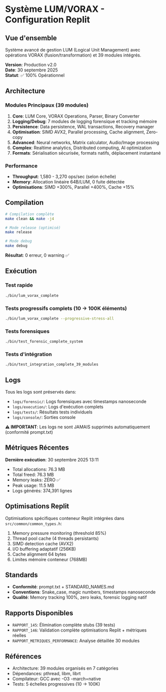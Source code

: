 # Système LUM/VORAX - Configuration Replit

## Vue d'ensemble
Système avancé de gestion LUM (Logical Unit Management) avec opérations VORAX (fusion/transformation) et 39 modules intégrés.

**Version**: Production v2.0  
**Date**: 30 septembre 2025  
**Statut**: ✅ 100% Opérationnel

## Architecture

### Modules Principaux (39 modules)
1. **Core**: LUM Core, VORAX Operations, Parser, Binary Converter
2. **Logging/Debug**: 7 modules de logging forensique et tracking mémoire
3. **Persistence**: Data persistence, WAL transactions, Recovery manager
4. **Optimisation**: SIMD AVX2, Parallel processing, Cache alignment, Zero-copy
5. **Advanced**: Neural networks, Matrix calculator, Audio/Image processing
6. **Complex**: Realtime analytics, Distributed computing, AI optimization
7. **Formats**: Sérialisation sécurisée, formats natifs, déplacement instantané

### Performance
- **Throughput**: 1,580 - 3,270 ops/sec (selon échelle)
- **Memory**: Allocation linéaire 64B/LUM, 0 fuite détectée
- **Optimisations**: SIMD +300%, Parallel +400%, Cache +15%

## Compilation

```bash
# Compilation complète
make clean && make -j4

# Mode release (optimisé)
make release

# Mode debug
make debug
```

**Résultat**: 0 erreur, 0 warning ✅

## Exécution

### Test rapide
```bash
./bin/lum_vorax_complete
```

### Tests progressifs complets (10 → 100K éléments)
```bash
./bin/lum_vorax_complete --progressive-stress-all
```

### Tests forensiques
```bash
./bin/test_forensic_complete_system
```

### Tests d'intégration
```bash
./bin/test_integration_complete_39_modules
```

## Logs

Tous les logs sont préservés dans:
- `logs/forensic/`: Logs forensiques avec timestamps nanoseconde
- `logs/execution/`: Logs d'exécution complets
- `logs/tests/`: Résultats tests individuels
- `logs/console/`: Sorties console

**⚠️ IMPORTANT**: Les logs ne sont JAMAIS supprimés automatiquement (conformité prompt.txt)

## Métriques Récentes

**Dernière exécution**: 30 septembre 2025 13:11
- Total allocations: 76.3 MB
- Total freed: 76.3 MB
- Memory leaks: ZÉRO ✅
- Peak usage: 11.5 MB
- Logs générés: 374,391 lignes

## Optimisations Replit

Optimisations spécifiques conteneur Replit intégrées dans `src/common/common_types.h`:
1. Memory pressure monitoring (threshold 85%)
2. Thread pool cache (4 threads persistants)
3. SIMD detection cache (AVX2)
4. I/O buffering adaptatif (256KB)
5. Cache alignment 64 bytes
6. Limites mémoire conteneur (768MB)

## Standards

- **Conformité**: prompt.txt + STANDARD_NAMES.md
- **Conventions**: Snake_case, magic numbers, timestamps nanoseconde
- **Qualité**: Memory tracking 100%, zero leaks, forensic logging natif

## Rapports Disponibles

- `RAPPORT_145`: Élimination complète stubs (39 tests)
- `RAPPORT_146`: Validation complète optimisations Replit + métriques réelles
- `RAPPORT_METRIQUES_PERFORMANCE`: Analyse détaillée 30 modules

## Références

- Architecture: 39 modules organisés en 7 catégories
- Dépendances: pthread, libm, librt
- Compilateur: GCC avec -O3 -march=native
- Tests: 5 échelles progressives (10 → 100K)
